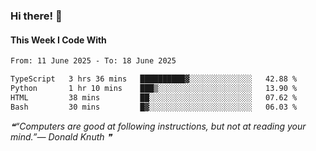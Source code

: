 ### Hi there! 👋

#### This Week I Code With
<!--START_SECTION:waka-->

```txt
From: 11 June 2025 - To: 18 June 2025

TypeScript   3 hrs 36 mins   ██████████▓░░░░░░░░░░░░░░   42.88 %
Python       1 hr 10 mins    ███▒░░░░░░░░░░░░░░░░░░░░░   13.90 %
HTML         38 mins         ██░░░░░░░░░░░░░░░░░░░░░░░   07.62 %
Bash         30 mins         █▓░░░░░░░░░░░░░░░░░░░░░░░   06.03 %
```

<!--END_SECTION:waka-->

<!--STARTS_HERE_QUOTE_README-->
<i>❝“Computers are good at following instructions, but not at reading your mind.”— Donald Knuth   ❞</i>
<!--ENDS_HERE_QUOTE_README-->
